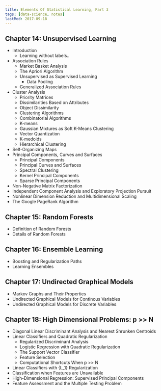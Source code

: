 ```yaml
---
title: Elements Of Statistical Learning, Part 3
tags: [data-science, notes]
lastMod: 2017-09-18
---
```


## Chapter 14: Unsupervised Learning
- Introduction
    - Learning without labels..
- Association Rules
    - Market Basket Analysis
    - The Apriori Algorithm
    - Unsupervised as Supervised Learning
        - Data Pooling
    - Generalized Association Rules
- Cluster Analysis
    - Priority Matrices
    - Dissimilarities Based on Attributes
    - Object Dissimilarity
    - Clustering Algorithms
    - Combinatorial Algorithms
    - K-means
    - Gaussian Mixtures as Soft K-Means Clustering
    - Vector Quantization
    - K-medoids
    - Hierarchical Clustering
- Self-Organizing Maps
- Principal Components, Curves and Surfaces
    - Principal Components
    - Principal Curves and Surfaces
    - Spectral Clustering
    - Kernel Principal Components
    - Sparse Principal Components
- Non-Negative Matrix Factorization
- Independent Component Analysis and Exploratory Projection Pursuit
- Nonlinear Dimension Reduction and Multidimensional Scaling
- The Google PageRank Algorithm

## Chapter 15: Random Forests
- Definition of Random Forests
- Details of Random Forests

## Chapter 16: Ensemble Learning
- Boosting and Regularization Paths
- Learning Ensembles

## Chapter 17: Undirected Graphical Models
- Markov Graphs and Their Properties
- Undirected Graphical Models for Continous Variables
- Undirected Graphical Models for Discrete Variables
    
## Chapter 18: High Dimensional Problems: p >> N
- Diagonal Linear Discriminant Analysis and Nearest Shrunken Centroids
- Linear Classifiers and Quadratic Regularization
    - Regularized Discriminant Analysis
    - Logistic Regression with Quadratic Regularization
    - The Support Vector Classifier
    - Feature Selection
    - Computational Shortcuts When p >> N
- Linear Classifiers with {L_1} Regularization
- Classification when Features are Unavailable
- High-Dimensional Regression: Supervised Principal Components
- Feature Assessment and the Multiple Testing Problem